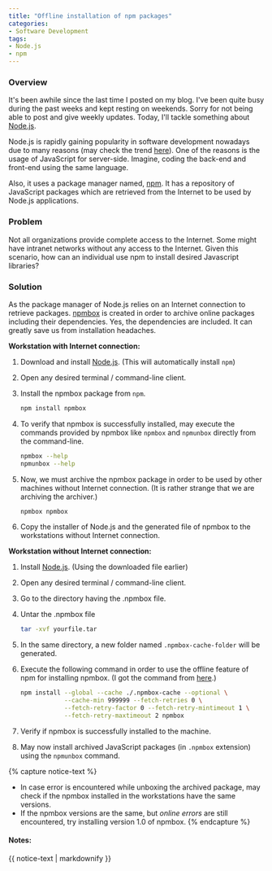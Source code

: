 ```yaml
---
title: "Offline installation of npm packages"
categories:
- Software Development
tags:
- Node.js
- npm
---
```


### Overview
It's been awhile since the last time I posted on my blog. I've been quite busy during the past weeks and kept resting on weekends. Sorry for not being able to post and give weekly updates. Today, I'll tackle something about [Node.js][Node.js].

Node.js is rapidly gaining popularity in software development nowadays due to many reasons (may check the trend [here][node.js-trend]). One of the reasons is the usage of JavaScript for server-side. Imagine, coding the back-end and front-end using the same language.

Also, it uses a package manager named, [npm][npm]. It has a repository of JavaScript packages which are retrieved from the Internet to be used by Node.js applications.

### Problem
Not all organizations provide complete access to the Internet. Some might have intranet networks without any access to the Internet. Given this scenario, how can an individual use npm to install desired Javascript libraries?

### Solution
As the package manager of Node.js relies on an Internet connection to retrieve packages. [npmbox][npmbox] is created in order to archive online packages including their dependencies. Yes, the dependencies are included. It can greatly save us from installation headaches.

**Workstation with Internet connection:**

1. Download and install [Node.js][Node.js]. (This will automatically install `npm`)
2. Open any desired terminal / command-line client.
3. Install the npmbox package from `npm`.

    ```bash
    npm install npmbox
    ```

3. To verify that npmbox is successfully installed, may execute the commands provided by npmbox like `npmbox` and `npmunbox` directly from the command-line.

    ```bash
    npmbox --help
    npmunbox --help
    ```

4. Now, we must archive the npmbox package in order to be used by other machines without Internet connection. (It is rather strange that we are archiving the archiver.)

    ```bash
    npmbox npmbox
    ```

5. Copy the installer of Node.js and the generated file of npmbox to the workstations without Internet connection.

**Workstation without Internet connection:**

1. Install [Node.js][Node.js]. (Using the downloaded file earlier)
2. Open any desired terminal / command-line client.
3. Go to the directory having the .npmbox file.
4. Untar the .npmbox file

    ```bash
    tar -xvf yourfile.tar
    ```

5. In the same directory, a new folder named `.npmbox-cache-folder` will be generated.
6. Execute the following command in order to use the offline feature of npm for installing npmbox. (I got the command from [here][npm-offline-command].)

    ```bash
    npm install --global --cache ./.npmbox-cache --optional \
                --cache-min 999999 --fetch-retries 0 \
                --fetch-retry-factor 0 --fetch-retry-mintimeout 1 \
                --fetch-retry-maxtimeout 2 npmbox
    ```

7. Verify if npmbox is successfully installed to the machine.
8. May now install archived JavaScript packages (in `.npmbox` extension) using the `npmunbox` command.

{% capture notice-text %}
* In case error is encountered while unboxing the archived package, may check if the npmbox installed in the workstations have the same versions.
* If the npmbox versions are the same, but *online errors* are still encountered, try installing version 1.0 of npmbox.
{% endcapture %}

<div class="notice--info">
  <h4>Notes:</h4>
  {{ notice-text | markdownify }}
</div>

[node.js]: https://nodejs.org/
[npm]: https://www.npmjs.com/
[npmbox]: https://www.npmjs.com/package/npmbox
[npm-offline-command]: http://stackoverflow.com/questions/25549730/install-npmbox-on-a-windows-offline-machine
[node.js-trend]: https://blog.risingstack.com/how-google-sees-node-js/
